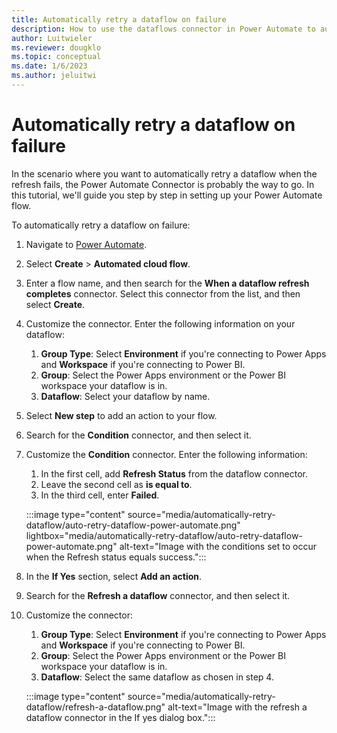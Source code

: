 ```yaml
---
title: Automatically retry a dataflow on failure
description: How to use the dataflows connector in Power Automate to automatically retry a dataflow on failure
author: Luitwieler
ms.reviewer: dougklo
ms.topic: conceptual
ms.date: 1/6/2023
ms.author: jeluitwi
---
```


# Automatically retry a dataflow on failure

In the scenario where you want to automatically retry a dataflow when the refresh fails, the Power Automate Connector is probably the way to go. In this tutorial, we'll guide you step by step in setting up your Power Automate flow.

To automatically retry a dataflow on failure:

1. Navigate to [Power Automate](https://flow.microsoft.com).
2. Select **Create** > **Automated cloud flow**.
3. Enter a flow name, and then search for the **When a dataflow refresh completes** connector. Select this connector from the list, and then select **Create**.
4. Customize the connector. Enter the following information on your dataflow:

   1. **Group Type**: Select **Environment** if you're connecting to Power Apps and **Workspace** if you're connecting to Power BI.
   2. **Group**: Select the Power Apps environment or the Power BI workspace your dataflow is in.
   3. **Dataflow**: Select your dataflow by name.

5. Select **New step** to add an action to your flow.
6. Search for the **Condition** connector, and then select it.
7. Customize the **Condition** connector. Enter the following information:

   1. In the first cell, add **Refresh Status** from the dataflow connector.
   2. Leave the second cell as **is equal to**.
   3. In the third cell, enter **Failed**.

   :::image type="content" source="media/automatically-retry-dataflow/auto-retry-dataflow-power-automate.png" lightbox="media/automatically-retry-dataflow/auto-retry-dataflow-power-automate.png" alt-text="Image with the conditions set to occur when the Refresh status equals success.":::
8. In the **If Yes** section, select **Add an action**.
9. Search for the **Refresh a dataflow** connector, and then select it.
10. Customize the connector:

    1. **Group Type**: Select **Environment** if you're connecting to Power Apps and **Workspace** if you're connecting to Power BI.
    2. **Group**: Select the Power Apps environment or the Power BI workspace your dataflow is in.
    3. **Dataflow**: Select the same dataflow as chosen in step 4.

    :::image type="content" source="media/automatically-retry-dataflow/refresh-a-dataflow.png" alt-text="Image with the refresh a dataflow connector in the If yes dialog box.":::
